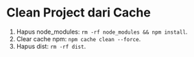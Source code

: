 # Clean Project dari Cache
1. Hapus node_modules: `rm -rf node_modules && npm install`.
2. Clear cache npm: `npm cache clean --force`.
3. Hapus dist: `rm -rf dist`.